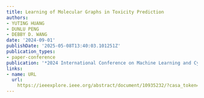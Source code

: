 ```yaml
---
title: Learning of Molecular Graphs in Toxicity Prediction
authors:
- YUTING HUANG
- DUNLU PENG
- DEBBY D. WANG
date: '2024-09-01'
publishDate: '2025-05-08T13:40:03.101251Z'
publication_types:
- paper-conference
publication: '*2024 International Conference on Machine Learning and Cybernetics (ICMLC)*'
links:
- name: URL
  url: 
    https://ieeexplore.ieee.org/abstract/document/10935232/?casa_token=ZT6FjS_kH-YAAAAA:mmjN0YxNcLWXSLbP9VIUSJUQUZSewIRfxKG8m4ppBV3VmSUl3_euqX-3ejgUexFwjB5Kk0tI1sVs
---
```

